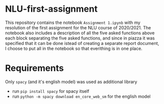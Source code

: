 # NLU-first-assignment
This repository contains the notebook `Assignment 1.ipynb` with my resolution of the first assignment for the NLU course of 2020/2021. 
The notebook also includes a description of all the five asked functions above each block separating the five asked functions, and since in piazza it was specified that it can be done istead of creating a separate report document, I choose to put all in the notebook so that everithing is in one place.

# Requirements
Only `spacy` (and it's english model) was used as additional library
- run `pip install spacy` for spacy itself
- run `python -m spacy download en_core_web_sm` for the english model
